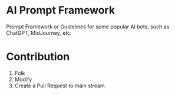 # AI Prompt Framework
Prompt Framework or Guidelines for some popular AI bots, such as ChatGPT, MidJourney, etc.

# Contribution
1. Folk
2. Modify
3. Create a Pull Request to main stream.
